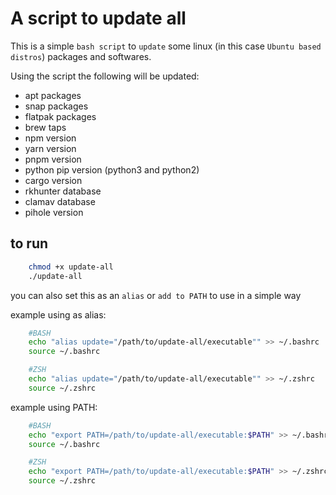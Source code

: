 # A script to update all

This is a simple `bash script` to `update` some linux (in this case `Ubuntu based distros`) packages and softwares.

Using the script the following will be updated:

* apt packages
* snap packages
* flatpak packages
* brew taps
* npm version
* yarn version
* pnpm version
* python pip version (python3 and python2)
* cargo version
* rkhunter database
* clamav database
* pihole version

## to run

```bash
    chmod +x update-all
    ./update-all
```

you can also set this as an `alias` or `add to PATH` to use in a simple way

example using as alias:

```bash
    #BASH
    echo "alias update="/path/to/update-all/executable"" >> ~/.bashrc
    source ~/.bashrc

    #ZSH
    echo "alias update="/path/to/update-all/executable"" >> ~/.zshrc
    source ~/.zshrc
```

example using PATH:

```bash
    #BASH
    echo "export PATH=/path/to/update-all/executable:$PATH" >> ~/.bashrc
    source ~/.bashrc

    #ZSH
    echo "export PATH=/path/to/update-all/executable:$PATH" >> ~/.zshrc
    source ~/.zshrc
```
